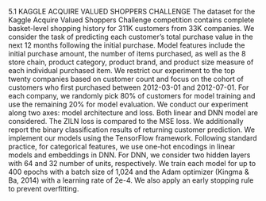 5.1 KAGGLE ACQUIRE VALUED SHOPPERS CHALLENGE
The dataset for the Kaggle Acquire Valued Shoppers Challenge competition contains complete
basket-level shopping history for 311K customers from 33K companies. We consider the task of
predicting each customer’s total purchase value in the next 12 months following the initial purchase.
Model features include the initial purchase amount, the number of items purchased, as well as the
8
store chain, product category, product brand, and product size measure of each individual purchased
item.
We restrict our experiment to the top twenty companies based on customer count and focus on the
cohort of customers who first purchased between 2012-03-01 and 2012-07-01. For each company, we
randomly pick 80% of customers for model training and use the remaining 20% for model evaluation.
We conduct our experiment along two axes: model architecture and loss. Both linear and DNN
model are considered. The ZILN loss is compared to the MSE loss. We additionally report the binary
classification results of returning customer prediction.
We implement our models using the TensorFlow framework. Following standard practice, for
categorical features, we use one-hot encodings in linear models and embeddings in DNN. For DNN,
we consider two hidden layers with 64 and 32 number of units, respectively. We train each model for
up to 400 epochs with a batch size of 1,024 and the Adam optimizer (Kingma & Ba, 2014) with a
learning rate of 2e-4. We also apply an early stopping rule to prevent overfitting.
